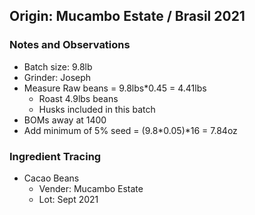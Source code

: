 ## Origin: Mucambo Estate / Brasil 2021

### Notes and Observations
- Batch size: 9.8lb
- Grinder: Joseph
- Measure Raw beans = 9.8lbs*0.45 = 4.41lbs 
  - Roast 4.9lbs beans
  - Husks included in this batch
- BOMs away at 1400
- Add minimum of 5% seed = (9.8*0.05)*16 = 7.84oz

### Ingredient Tracing
- Cacao Beans
  - Vender: Mucambo Estate
  - Lot: Sept 2021
